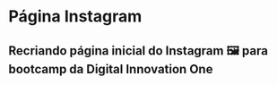 # Página Instagram
## Recriando página inicial do Instagram :framed_picture: para bootcamp da Digital Innovation One 